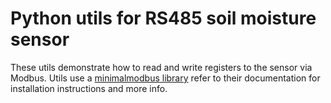 # Python utils for RS485 soil moisture sensor

These utils demonstrate how to read and write registers to the sensor via Modbus. Utils use a  [minimalmodbus library](https://minimalmodbus.readthedocs.io/en/master/) refer to their documentation for installation instructions and more info.
